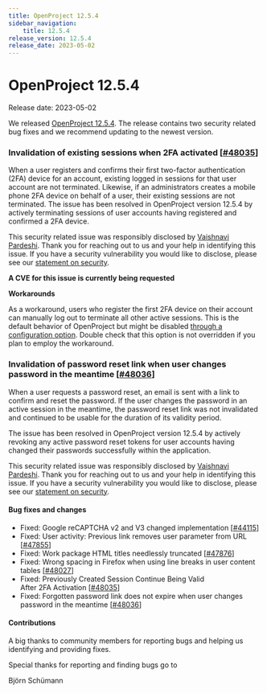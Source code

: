 ```yaml
---
title: OpenProject 12.5.4
sidebar_navigation:
    title: 12.5.4
release_version: 12.5.4
release_date: 2023-05-02
---
```


# OpenProject 12.5.4

Release date: 2023-05-02

We released [OpenProject 12.5.4](https://community.openproject.com/versions/1728).
The release contains two security related bug fixes and we recommend updating to the newest version.



### Invalidation of existing sessions when 2FA activated \[[#48035](https://community.openproject.com/wp/48035)\]

When a user registers and confirms their first two-factor authentication (2FA) device for an account, existing logged in sessions for that user account are not terminated. Likewise, if an administrators creates a mobile phone 2FA device on behalf of a user, their existing sessions are not terminated. The issue has been resolved in OpenProject version 12.5.4 by actively terminating sessions of user accounts having registered and confirmed a 2FA device.

This security related issue was responsibly disclosed by [Vaishnavi Pardeshi](mailto:researchervaishnavi0@gmail.com). Thank you for reaching out to us and your help in identifying this issue. If you have a security vulnerability you would like to disclose, please see our [statement on security](https://www.openproject.org/docs/development/security/).

**A CVE for this issue is currently being requested**

**Workarounds**

As a workaround, users who register the first 2FA device on their account can manually log out to terminate all other active sessions. This is the default behavior of OpenProject but might be disabled [through a configuration option](https://www.openproject.org/docs/installation-and-operations/configuration/#setting-session-options). Double check that this option is not overridden if you plan to employ the workaround.

### Invalidation of password reset link when user changes password in the meantime \[[#48036](https://community.openproject.com/wp/48036)\]

When a user requests a password reset, an email is sent with a link to confirm and reset the password. If the user changes the password in an active session in the meantime, the password reset link was not invalidated and continued to be usable for the duration of its validity period.

The issue has been resolved in OpenProject version 12.5.4 by actively revoking any active password reset tokens for user accounts having changed their passwords successfully within the application.

This security related issue was responsibly disclosed by [Vaishnavi Pardeshi](mailto:researchervaishnavi0@gmail.com). Thank you for reaching out to us and your help in identifying this issue. If you have a security vulnerability you would like to disclose, please see our [statement on security](https://www.openproject.org/docs/development/security/).

<!--more-->

#### Bug fixes and changes

- Fixed: Google reCAPTCHA v2 and V3 changed implementation \[[#44115](https://community.openproject.com/wp/44115)\]
- Fixed: User activity: Previous link removes user parameter from URL \[[#47855](https://community.openproject.com/wp/47855)\]
- Fixed: Work package HTML titles needlessly truncated \[[#47876](https://community.openproject.com/wp/47876)\]
- Fixed: Wrong spacing in Firefox when using line breaks in user content tables \[[#48027](https://community.openproject.com/wp/48027)\]
- Fixed: Previously Created Session Continue Being Valid After 2FA Activation \[[#48035](https://community.openproject.com/wp/48035)\]
- Fixed: Forgotten password link does not expire when user changes password in the meantime \[[#48036](https://community.openproject.com/wp/48036)\]

#### Contributions
A big thanks to community members for reporting bugs and helping us identifying and providing fixes.

Special thanks for reporting and finding bugs go to

Björn Schümann

